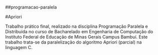 ##programacao-paralela

#Apriori

Trabalho prático final, realizado na disciplina Programação Paralela e Distribuída no curso de 
Bacharelado em Engenharia de Computação do Instituto Federal de Educação de Minas Gerais 
Campus Bambuí. Este trabalho trata-se da paralelização do algoritmo Apriori (parcial) na linguagem C.
